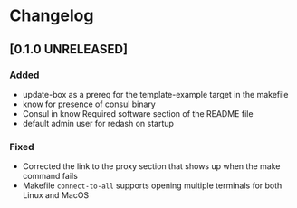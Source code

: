 # Changelog

## [0.1.0 UNRELEASED]

### Added
- update-box as a prereq for the template-example target in the makefile
- know for presence of consul binary
- Consul in know Required software section of the README file
- default admin user for redash on startup

### Fixed
- Corrected the link to the proxy section that shows up when the make command fails
- Makefile `connect-to-all` supports opening multiple terminals for both Linux and MacOS
